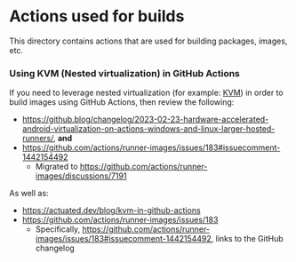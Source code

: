 # Actions used for builds

This directory contains actions that are used for building packages, images, etc.

###

### Using KVM (Nested virtualization) in GitHub Actions

If you need to leverage nested virtualization (for example: [KVM](https://en.wikipedia.org/wiki/Kernel-based_Virtual_Machine)) in order to build images using GitHub Actions, then review the following:
- https://github.blog/changelog/2023-02-23-hardware-accelerated-android-virtualization-on-actions-windows-and-linux-larger-hosted-runners/, **and**
- https://github.com/actions/runner-images/issues/183#issuecomment-1442154492
    - Migrated to https://github.com/actions/runner-images/discussions/7191

As well as:
- https://actuated.dev/blog/kvm-in-github-actions
- https://github.com/actions/runner-images/issues/183
    - Specifically, https://github.com/actions/runner-images/issues/183#issuecomment-1442154492, links to the GitHub changelog
